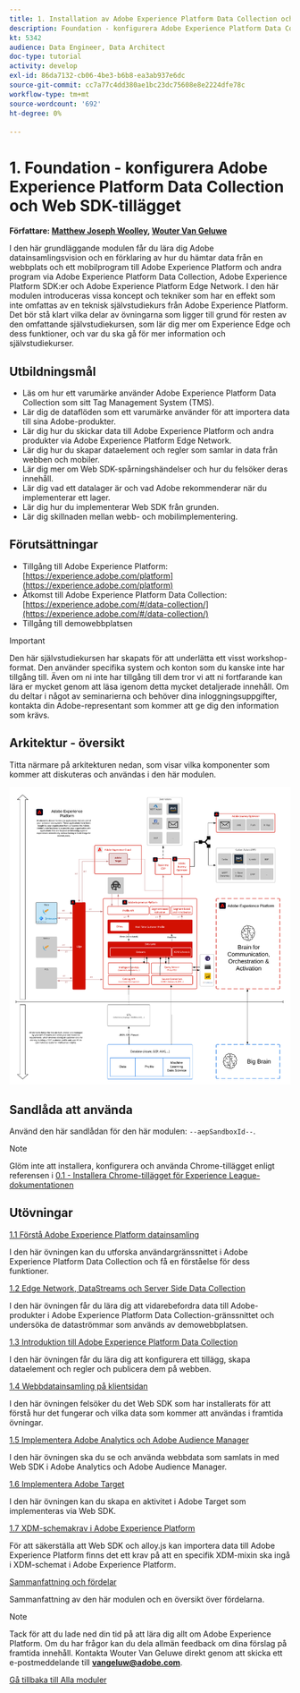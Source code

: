 ```yaml
---
title: 1. Installation av Adobe Experience Platform Data Collection och Web SDK-tillägget
description: Foundation - konfigurera Adobe Experience Platform Data Collection och Web SDK-tillägget
kt: 5342
audience: Data Engineer, Data Architect
doc-type: tutorial
activity: develop
exl-id: 86da7132-cb06-4be3-b6b8-ea3ab937e6dc
source-git-commit: cc7a77c4dd380ae1bc23dc75608e8e2224dfe78c
workflow-type: tm+mt
source-wordcount: '692'
ht-degree: 0%

---
```


# 1. Foundation - konfigurera Adobe Experience Platform Data Collection och Web SDK-tillägget

**Författare: [Matthew Joseph Woolley](https://www.linkedin.com/in/matthewjwoolley/), [Wouter Van Geluwe](https://www.linkedin.com/in/woutervangeluwe/)**

I den här grundläggande modulen får du lära dig Adobe datainsamlingsvision och en förklaring av hur du hämtar data från en webbplats och ett mobilprogram till Adobe Experience Platform och andra program via Adobe Experience Platform Data Collection, Adobe Experience Platform SDK:er och Adobe Experience Platform Edge Network. I den här modulen introduceras vissa koncept och tekniker som har en effekt som inte omfattas av en teknisk självstudiekurs från Adobe Experience Platform. Det bör stå klart vilka delar av övningarna som ligger till grund för resten av den omfattande självstudiekursen, som lär dig mer om Experience Edge och dess funktioner, och var du ska gå för mer information och självstudiekurser.

## Utbildningsmål

- Läs om hur ett varumärke använder Adobe Experience Platform Data Collection som sitt Tag Management System (TMS).
- Lär dig de dataflöden som ett varumärke använder för att importera data till sina Adobe-produkter.
- Lär dig hur du skickar data till Adobe Experience Platform och andra produkter via Adobe Experience Platform Edge Network.
- Lär dig hur du skapar dataelement och regler som samlar in data från webben och mobiler.
- Lär dig mer om Web SDK-spårningshändelser och hur du felsöker deras innehåll.
- Lär dig vad ett datalager är och vad Adobe rekommenderar när du implementerar ett lager.
- Lär dig hur du implementerar Web SDK från grunden.
- Lär dig skillnaden mellan webb- och mobilimplementering.

## Förutsättningar

- Tillgång till Adobe Experience Platform: [https://experience.adobe.com/platform](https://experience.adobe.com/platform)
- Åtkomst till Adobe Experience Platform Data Collection: [https://experience.adobe.com/#/data-collection/](https://experience.adobe.com/#/data-collection/)
- Tillgång till demowebbplatsen

>[!IMPORTANT]
>
>Den här självstudiekursen har skapats för att underlätta ett visst workshop-format. Den använder specifika system och konton som du kanske inte har tillgång till. Även om ni inte har tillgång till dem tror vi att ni fortfarande kan lära er mycket genom att läsa igenom detta mycket detaljerade innehåll. Om du deltar i något av seminarierna och behöver dina inloggningsuppgifter, kontakta din Adobe-representant som kommer att ge dig den information som krävs.

## Arkitektur - översikt

Titta närmare på arkitekturen nedan, som visar vilka komponenter som kommer att diskuteras och användas i den här modulen.

![Arkitektur - översikt](../../assets/images/architecturem1.png)

## Sandlåda att använda

Använd den här sandlådan för den här modulen: `--aepSandboxId--`.

>[!NOTE]
>
>Glöm inte att installera, konfigurera och använda Chrome-tillägget enligt referensen i [0.1 - Installera Chrome-tillägget för Experience League-dokumentationen](../module0/ex1.md)

## Utövningar

[1.1 Förstå Adobe Experience Platform datainsamling](./ex1.md)

I den här övningen kan du utforska användargränssnittet i Adobe Experience Platform Data Collection och få en förståelse för dess funktioner.

[1.2 Edge Network, DataStreams och Server Side Data Collection](./ex2.md)

I den här övningen får du lära dig att vidarebefordra data till Adobe-produkter i Adobe Experience Platform Data Collection-gränssnittet och undersöka de dataströmmar som används av demowebbplatsen.

[1.3 Introduktion till Adobe Experience Platform Data Collection](./ex3.md)

I den här övningen får du lära dig att konfigurera ett tillägg, skapa dataelement och regler och publicera dem på webben.

[1.4 Webbdatainsamling på klientsidan](./ex4.md)

I den här övningen felsöker du det Web SDK som har installerats för att förstå hur det fungerar och vilka data som kommer att användas i framtida övningar.

[1.5 Implementera Adobe Analytics och Adobe Audience Manager](./ex5.md)

I den här övningen ska du se och använda webbdata som samlats in med Web SDK i Adobe Analytics och Adobe Audience Manager.

[1.6 Implementera Adobe Target](./ex6.md)

I den här övningen kan du skapa en aktivitet i Adobe Target som implementeras via Web SDK.

[1.7 XDM-schemakrav i Adobe Experience Platform](./ex7.md)

För att säkerställa att Web SDK och alloy.js kan importera data till Adobe Experience Platform finns det ett krav på att en specifik XDM-mixin ska ingå i XDM-schemat i Adobe Experience Platform.

[Sammanfattning och fördelar](./summary.md)

Sammanfattning av den här modulen och en översikt över fördelarna.

>[!NOTE]
>
>Tack för att du lade ned din tid på att lära dig allt om Adobe Experience Platform. Om du har frågor kan du dela allmän feedback om dina förslag på framtida innehåll. Kontakta Wouter Van Geluwe direkt genom att skicka ett e-postmeddelande till **vangeluw@adobe.com**.

[Gå tillbaka till Alla moduler](../../overview.md)

